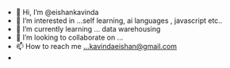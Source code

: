 - 👋 Hi, I’m @eishankavinda
- 👀 I’m interested in ...self learning, ai languages , javascript etc..
- 🌱 I’m currently learning ... data warehousing
- 💞️ I’m looking to collaborate on ...
- 📫 How to reach me ...kavindaeishan@gmail.com
- 

<!---
eishankavinda/eishankavinda is a ✨ special ✨ repository because its `README.md` (this file) appears on your GitHub profile.
You can click the Preview link to take a look at your changes.
--->
